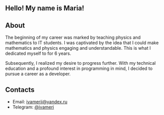 ## Hello! My name is Maria!

## About

The beginning of my career was marked by teaching physics and mathematics to IT students. I was captivated by the idea that I could make mathematics and physics engaging and understandable. This is what I dedicated myself to for 6 years.

Subsequently, I realized my desire to progress further. With my technical education and a profound interest in programming in mind, I decided to pursue a career as a developer.

## Contacts

* Email: [ivamerii@yandex.ru](mailto:ivamerii@yandex.ru)
* Telegram: [@ivameri](https://t.me/ivameri)
